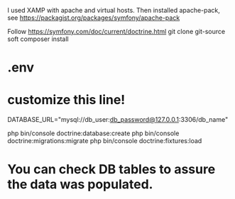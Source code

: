 I used XAMP with apache and virtual hosts.
Then installed apache-pack, see
https://packagist.org/packages/symfony/apache-pack


Follow https://symfony.com/doc/current/doctrine.html
git clone git-source soft
composer install

# .env
# customize this line!
DATABASE_URL="mysql://db_user:db_password@127.0.0.1:3306/db_name"

php bin/console doctrine:database:create
php bin/console doctrine:migrations:migrate
php bin/console doctrine:fixtures:load

# You can check DB tables to assure the data was populated.
